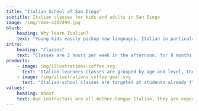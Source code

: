 ```yaml
---
title: "Italian School of San Diego"
subtitle: Italian classes for kids and adults in San Diego
image: /img/rome-4282499.jpg
blurb:
    heading: Why learn Italian?
    text: "Young kids easily pickup new languages, Italian in particular connects them to art, history, literature and cuisine. They can then proceed to earn credits for High School and College requirements."
intro:
    heading: "Classes"
    text: "Classes are 2 hours per week in the afternoon, for 9 months, from the beginning of September to the end of May, they are organized in 2 tracks:"
products:
    - image: img/illustrations-coffee.svg
      text: "Italian-learners classes are grouped by age and level, they are focused on learning the basis of the Italian language from scratch, once the basis are covered, the students are also introduced to Italian costumes and culture."
    - image: /img/illustrations-coffee-gear.svg
      text: "Italian-school classes are targeted at students already fluent in Italian, they focus on teaching topics as tought in Elementary and Middle schools in Italy like Grammar, History, Geography and Literature."
values:
    heading: About
    text: Our instructors are all mother-tongue Italian, they are experienced and passionate about teaching kids their own language and culture.
---
```


